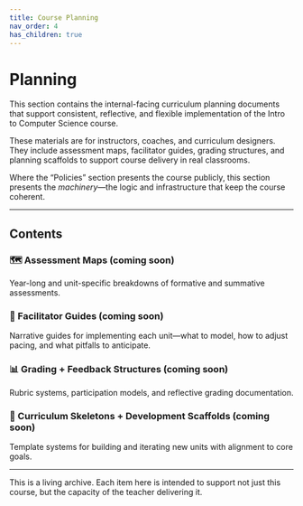 ```yaml
---
title: Course Planning
nav_order: 4
has_children: true
---
```


# Planning

This section contains the internal-facing curriculum planning documents that support consistent, reflective, and flexible implementation of the Intro to Computer Science course.

These materials are for instructors, coaches, and curriculum designers. They include assessment maps, facilitator guides, grading structures, and planning scaffolds to support course delivery in real classrooms.

Where the “Policies” section presents the course publicly, this section presents the *machinery*—the logic and infrastructure that keep the course coherent.

---

## Contents

### 🗺️ Assessment Maps (coming soon)

Year-long and unit-specific breakdowns of formative and summative assessments.

### 🧭 Facilitator Guides (coming soon)

Narrative guides for implementing each unit—what to model, how to adjust pacing, and what pitfalls to anticipate.

### 📊 Grading + Feedback Structures (coming soon)

Rubric systems, participation models, and reflective grading documentation.

### 🧱 Curriculum Skeletons + Development Scaffolds (coming soon)

Template systems for building and iterating new units with alignment to core goals.

---

This is a living archive. Each item here is intended to support not just this course, but the capacity of the teacher delivering it.
